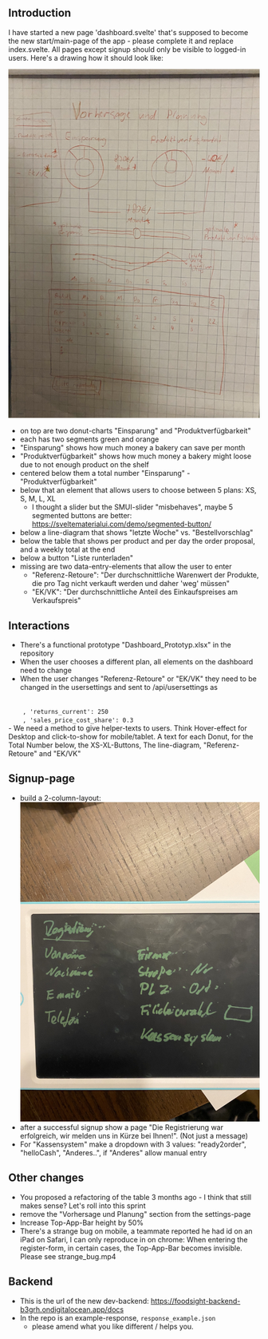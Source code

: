 
## Introduction

I have started a new page 'dashboard.svelte' that's supposed to become the new start/main-page of the  app - please complete it and replace index.svelte. All pages except signup should only be visible to logged-in users. Here's a drawing how it should look like:

![dashboard sketch](./sketch.jpeg)

- on top are two donut-charts "Einsparung" and "Produktverfügbarkeit"
- each has two segments green and orange
- "Einsparung" shows how much money a bakery can save per month
- "Produktverfügbarkeit" shows how much money a bakery might loose due to not enough product on the shelf
- centered below them a total number "Einsparung" - "Produktverfügbarkeit"
- below that an element that allows users to choose between 5 plans: XS, S, M, L, XL
   - I thought a slider but the SMUI-slider "misbehaves", maybe 5 segmented buttons are better: https://sveltematerialui.com/demo/segmented-button/
- below a line-diagram that shows "letzte Woche" vs. "Bestellvorschlag"
- below the table that shows per product and per day the order proposal, and a weekly total at the end
- below a button "Liste runterladen"
- missing are two data-entry-elements that allow the user to enter
  - "Referenz-Retoure": "Der durchschnittliche Warenwert der Produkte, die pro Tag nicht verkauft werden und daher 'weg' müssen"
  - "EK/VK": "Der durchschnittliche Anteil des Einkaufspreises am Verkaufspreis"

## Interactions

- There's a functional prototype "Dashboard_Prototyp.xlsx" in the repository
- When the user chooses a different plan, all elements on the dashboard need to change
- When the user changes "Referenz-Retoure" or "EK/VK" they need to be changed in the usersettings and sent to /api/usersettings as 
<code>
    , 'returns_current': 250
    , 'sales_price_cost_share': 0.3
</code>
- We need a method to give helper-texts to users. Think Hover-effect for Desktop and click-to-show for mobile/tablet. A text for each Donut, for the Total Number below, the XS-XL-Buttons, The line-diagram, "Referenz-Retoure" and "EK/VK"


## Signup-page
- build a 2-column-layout:
![signup sketch](./signup_sketch.jpeg)
- after a successful signup show a page "Die Registrierung war erfolgreich, wir melden uns in Kürze bei Ihnen!". (Not just a message)
- For "Kassensystem" make a dropdown with 3 values: "ready2order", "helloCash", "Anderes..", if "Anderes" allow manual entry

## Other changes
- You proposed a refactoring of the table 3 months ago - I think that still makes sense? Let's roll into this sprint
- remove the "Vorhersage und Planung" section from the settings-page
- Increase Top-App-Bar height by 50%
- There's a strange bug on mobile, a teammate reported he had id on an iPad on Safari, I can only reproduce in on chrome: When entering the register-form, in certain cases, the Top-App-Bar becomes invisible. Please see strange_bug.mp4

## Backend
- This is the url of the new dev-backend: https://foodsight-backend-b3grh.ondigitalocean.app/docs
- In the repo is an example-response, <code>response_example.json</code>
  - please amend what you like different / helps you.
